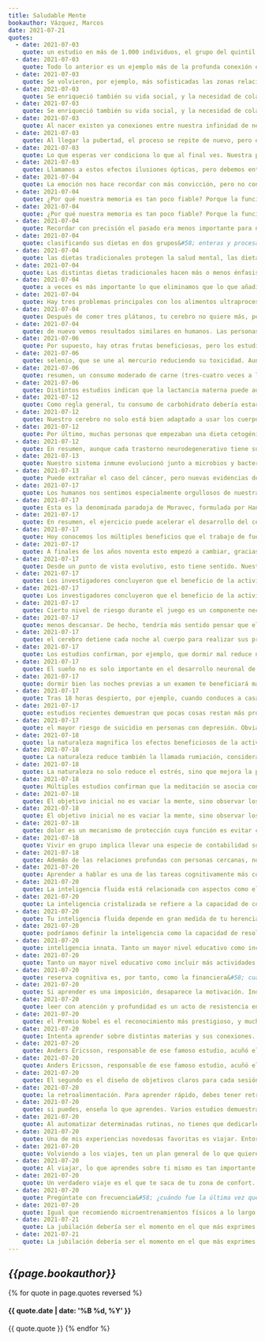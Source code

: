 ```yaml
---
title: Saludable Mente
bookauthor: Vázquez, Marcos
date: 2021-07-21
quotes:
  - date: 2021-07-03
    quote: un estudio en más de 1.000 individuos, el grupo del quintil de mayor grasa abdominal tenía el triple de riesgo de desarrollar demencia que el grupo del quintil con menos grasa abdominal.
  - date: 2021-07-03
    quote: Todo lo anterior es un ejemplo más de la profunda conexión entre lo físico y lo mental. No es casualidad que los hábitos que son buenos para tu cuerpo lo sean para tu cerebro. Los comportamientos que reducen tu barriga aumentan tu cerebro.
  - date: 2021-07-03
    quote: Se volvieron, por ejemplo, más sofisticadas las zonas relacionadas con las emociones, que se agrupan bajo el nombre común de sistema límbico o cerebro mamífero.
  - date: 2021-07-03
    quote: Se enriqueció también su vida social, y la necesidad de colaborar con los demás produjo cambios importantes a nivel cerebral. Se volvieron, por ejemplo, más sofisticadas las zonas relacionadas con las emociones, que se agrupan bajo el nombre común de sistema límbico o cerebro mamífero. A medida que el clima
  - date: 2021-07-03
    quote: Se enriqueció también su vida social, y la necesidad de colaborar con los demás produjo cambios importantes a nivel cerebral. Se volvieron, por ejemplo, más sofisticadas las zonas relacionadas con las emociones, que se agrupan bajo el nombre común de sistema límbico o cerebro mamífero.
  - date: 2021-07-03
    quote: Al nacer existen ya conexiones entre nuestra infinidad de neuronas, formadas durante el embarazo. Sin embargo, es tras el parto cuando comienza la gran explosión sináptica. Cada interacción con el entorno genera nuevas conexiones entre neuronas, conectándose unas con otras a un ritmo trepidante. Algunos estudios indican que pueden formarse más de un millón de nuevas conexiones por segundo. Este proceso alcanza su punto álgido alrededor de los 2 años, haciendo que un niño de esta edad tenga el doble de conexiones neuronales que un adulto. Tras esta fase de exuberancia vienen los recortes, y empieza el proceso de poda sináptica. Las conexiones
  - date: 2021-07-03
    quote: Al llegar la pubertad, el proceso se repite de nuevo, pero en zonas distintas del cerebro. La corteza prefrontal, la zona evolutivamente más moderna de nuestra especie, es la última en madurar. En esta región se siguen creando (y después podando) conexiones neuronales pasados los 20 años. Dado que la corteza prefrontal es responsable de regular nuestro comportamiento, no es de extrañar la impulsividad que vemos a esta edad. Podemos votar, conducir y casarnos con cerebros incompletos. Si hiciste cosas de las que te arrepientes durante este tiempo, puedes culpar a tu prematuro cerebro.
  - date: 2021-07-03
    quote: Lo que esperas ver condiciona lo que al final ves. Nuestra percepción de la realidad tiene tanto que ver con la información que tu cerebro recibe del exterior como con la que él mismo genera. Si necesitásemos una representación fidedigna de lo que existe ahí fuera, nos hubiera comido el león mientras seguíamos procesando información. Para tu cerebro, la supervivencia es más importante que la verdad. Analicemos,
  - date: 2021-07-03
    quote: Llamamos a estos efectos ilusiones ópticas, pero debemos entender que toda la visión es en cierta manera una ilusión, cuyo funcionamiento todavía no conocemos con precisión.
  - date: 2021-07-04
    quote: La emoción nos hace recordar con más convicción, pero no con más precisión.
  - date: 2021-07-04
    quote: ¿Por qué nuestra memoria es tan poco fiable? Porque la función más importante de la memoria no es recordar el pasado, sino ayudarnos a tomar mejores decisiones
  - date: 2021-07-04
    quote: ¿Por qué nuestra memoria es tan poco fiable? Porque la función más importante de la memoria no es recordar el pasado, sino ayudarnos a tomar mejores decisiones en el presente.
  - date: 2021-07-04
    quote: Recordar con precisión el pasado era menos importante para nuestra supervivencia que tomar decisiones más acertadas en el presente. Desde este punto de vista, es perfectamente razonable alterar nuestros recuerdos a medida que aprendemos.
  - date: 2021-07-04
    quote: clasificando sus dietas en dos grupos&#58; enteras y procesadas. Se consideraban dietas enteras las ricas en verdura, fruta y pescado, mientras que se clasificaban como procesadas aquellas en las que abundaban los alimentos fritos, los cereales refinados y los productos ultraprocesados. La conclusión fue que los que llevaban una dieta entera tenían la mitad de riesgo de depresión.
  - date: 2021-07-04
    quote: las dietas tradicionales protegen la salud mental, las dietas industriales la amenazan.
  - date: 2021-07-04
    quote: Las distintas dietas tradicionales hacen más o menos énfasis en determinados grupos de alimentos según la disponibilidad en su geografía particular, pero suelen compartir ciertos aspectos básicos&#58; 1. Basadas en alimentos frescos mínimamente procesados. 2. Alto consumo de verdura y, en menor medida, fruta. 3. Ingesta de carnes no procesadas y pescados varias veces a la semana. 4. Ricas en distintos tipos de tubérculos, legumbres y cereales. 5. Presencia de grasas saludables, procedentes principalmente de pescados grasos, frutos secos y aceite de oliva. 6. Consumo diario de bebidas milenarias como té o café. 7. Pocos cereales refinados y mínimos azúcares añadidos. 8. Muy bajo consumo de alimentos ultraprocesados. 9. Formas de cocinado menos agresivas. 10. Uso de multitud de hierbas y especias en la cocina.
  - date: 2021-07-04
    quote: a veces es más importante lo que eliminamos que lo que añadimos. Nassim Taleb denomina a esta idea vía negativa, aplicable a muchos ámbitos de la vida. En el caso de la salud, eliminar los malos hábitos nos puede beneficiar más que incorporar algunos buenos. Dejar el tabaco te ayudará más que empezar a comer arándanos.
  - date: 2021-07-04
    quote: Hay tres problemas principales con los alimentos ultraprocesados&#58; déficit de nutrientes, ingesta de compuestos potencialmente nocivos y, sobre todo, la desregulación del apetito.
  - date: 2021-07-04
    quote: Después de comer tres plátanos, tu cerebro no quiere más, pero podrías ingerir el doble de calorías de alimentos ultraprocesados sin que tu cerebro te diera la señal de parar.
  - date: 2021-07-04
    quote: de nuevo vemos resultados similares en humanos. Las personas obesas sienten más deseo por la comida pero menos placer tras su ingesta. Ante la exposición a alimentos suculentos, muestran más actividad en las zonas ligadas a la recompensa y menos en la corteza prefrontal, encargada del autocontrol. Es decir, tienen una respuesta anticipatoria exagerada porque estos productos han capturado su sistema de recompensa. A esta cualidad se la denomina hiperpalatabilidad, y el resultado final es que los productos hiperpalatables te hacen comer más. Evidentemente no es una casualidad&#58; están diseñados con esa finalidad.
  - date: 2021-07-06
    quote: Por supuesto, hay otras frutas beneficiosas, pero los estudios sobre los arándanos son los más numerosos. Esto les otorga un lugar especial en mi lista de alimentos para potenciar la salud mental. Fuera de temporada son especialmente caros, por lo que recomiendo comprarlos congelados. Añádelos al yogur o a cualquier tipo de batido. Tu cerebro te lo agradecerá.
  - date: 2021-07-06
    quote: selenio, que se une al mercurio reduciendo su toxicidad. Aunque el mercurio supone un problema real, puede mitigarse priorizando pescados con bajos niveles de mercurio, como sardinas, salmón, trucha o merluza. Debe moderarse el consumo de pescados como el atún, especialmente las variantes más grandes, como el atún rojo. Otras opciones, como el bonito del norte, tienen menos mercurio y podrían comerse dos o tres veces a la semana sin problema.
  - date: 2021-07-06
    quote: resumen, un consumo moderado de carne (tres-cuatro veces a la semana) tiene muchas más probabilidades de ayudar a tu cerebro que de dañarlo, y es una forma fácil de incorporar nutrientes relevantes.
  - date: 2021-07-06
    quote: Distintos estudios indican que la lactancia materna puede aumentar la inteligencia, en concreto entre 3 y 5 puntos de cociente intelectual. Un estudio que evaluó el desarrollo del cerebro con técnicas de resonancia magnética funcional encontró mayor materia gris y mielinización en los bebés que habían sido amamantados durante más tiempo, aunque fuera de manera complementaria
  - date: 2021-07-12
    quote: Como regla general, tu consumo de carbohidrato debería estar alineado con tu nivel de actividad física. Cuanto más te muevas, más glucosa captarán tus músculos y menos riesgo tendrás de que el exceso de insulina altere tu función cognitiva.
  - date: 2021-07-12
    quote: Nuestro cerebro no solo está bien adaptado a usar los cuerpos cetónicos como combustible, sino que su uso periódico le beneficia. Investigaciones recientes indican que estos cuerpos cetónicos son mucho más que una fuente de energía alternativa, al ejercer también beneficios directos sobre el cerebro. En este sentido, una publicación en la revista Nature Reviews Neuroscience explica la importancia de activar este interruptor metabólico con cierta frecuencia. Estudios recientes demuestran que los cuerpos cetónicos producen adaptaciones específicas en las redes neuronales del cerebro que mejoran su resistencia al estrés y a la enfermedad.
  - date: 2021-07-12
    quote: Por último, muchas personas que empezaban una dieta cetogénica para perder grasa notaban que sus migrañas se aliviaban. Distintos investigadores decidieron estudiar este fenómeno y los resultados fueron positivos. Actualmente contamos con varios ensayos clínicos que confirman los beneficios de la cetosis para mitigar los ataques de migraña.
  - date: 2021-07-12
    quote: En resumen, aunque cada trastorno neurodegenerativo tiene sus particularidades, muchos comparten causas similares, como dificultad para utilizar glucosa, disfunción mitocondrial, déficit de autofagia e inflamación. Una dieta cetogénica podría prevenir o mitigar estos trastornos, aunque debería ser pautada por un profesional. Los estudios existentes son esperanzadores, pero todavía existen muchas incógnitas en este campo. Si quieres profundizar en los beneficios del ayuno intermitente y la dieta cetogénica, con ejemplos concretos de menús y recetas, echa un vistazo a mi programa «De Cero a Ceto» en <fitnessrevolucionario.com/deceroaceto>.
  - date: 2021-07-13
    quote: Nuestro sistema inmune evolucionó junto a microbios y bacterias, y un entorno estéril no le permite desarrollarse. La exposición a distintos microorganismos representaba el sistema educativo de nuestro sistema inmune. A medida que avanza el desarrollo y la higiene, se elevan también las enfermedades causadas por un mal funcionamiento del sistema inmunitario, como el asma, la rinitis alérgica, los trastornos autoinmunes e incluso el cáncer.
  - date: 2021-07-13
    quote: Puede extrañar el caso del cáncer, pero nuevas evidencias demuestran que, en ciertos casos, el exceso de higiene es un factor adicional en el desarrollo de esta terrible enfermedad. En este sentido, hace poco se ha descubierto que el cáncer infantil más común, la leucemia linfoblástica aguda, se dispara cuando el sistema inmune no ha sido expuesto a suficientes microbios en los primeros años de vida, sumado por supuesto a cierta predisposición genética. Según
  - date: 2021-07-17
    quote: Los humanos nos sentimos especialmente orgullosos de nuestra capacidad de realizar razonamientos abstractos y pensamientos complejos, como los necesarios para jugar al ajedrez. Sin embargo, esta capacidad es fácil de imitar y hace décadas que los ordenadores juegan al ajedrez. De hecho, lo hacen mucho mejor que nosotros. En 1996, el ordenador Deep Blue batió a Garri Kaspárov, el campeón mundial en aquel momento. Sin embargo, la inteligencia artificial tardó mucho más en conseguir que un robot hiciera algo tan sencillo como caminar, y el motivo es que caminar no es nada sencillo en realidad. Como decía Marvin Minsky, uno de los padres de la inteligencia artificial, somos menos conscientes de aquello que nuestra mente hace mejor.
  - date: 2021-07-17
    quote: Esta es la denominada paradoja de Moravec, formulada por Hans Moravec de la siguiente manera&#58; Es relativamente fácil conseguir que los ordenadores muestren capacidades similares a las de un humano adulto en un test de inteligencia o a la hora de jugar a las damas, pero es muy difícil lograr que adquieran las habilidades perceptivas y motoras de un bebé de un año.
  - date: 2021-07-17
    quote: En resumen, el ejercicio puede acelerar el desarrollo del cerebro durante la juventud y prevenir su declive durante la vejez. Y no necesitas hacer esfuerzos sobrehumanos&#58; según varios metanálisis, tres horas de actividad física a la semana son suficiente para revertir buena parte del daño cognitivo infligido por el sedentarismo.
  - date: 2021-07-17
    quote: Hoy conocemos los múltiples beneficios que el trabajo de fuerza aporta al cerebro, y este es otro aspecto donde Ramón y Cajal se adelantó a su tiempo. En una época donde apenas se entendía el concepto de entrenamiento, él se obsesionó por mejorar su fuerza hasta el punto de practicar culturismo. De aquella se consideraba un deporte extraño, e impropio de un científico respetado. Mucho antes de los primeros estudios serios, él ya asumía que un cerebro saludable requería un cuerpo en forma, y se autodefinía de la siguiente manera&#58; Ancho de espaldas, con pectorales monstruosos, mi circunferencia torácica excedía de los 112 centímetros, y al andar mostraba esa inelegancia y contorneo rítmico característico de los forzudos o Hércules de Feria. La ciencia le da hoy la razón.
  - date: 2021-07-17
    quote: A finales de los años noventa esto empezó a cambiar, gracias a los experimentos del doctor Izumi Tabata en su laboratorio de Japón. El equipo del doctor Tabata estudiaba el efecto de intercalar períodos breves de máxima intensidad con períodos también breves de descanso. Sus espectaculares resultados causaron gran revuelo en el mundo del fitness. Al elevar la intensidad, lograban en pocos minutos una mejoría aeróbica y una pérdida de grasa similar a la que ofrecían hasta entonces entrenamientos aeróbicos mucho más largos. Uno
  - date: 2021-07-17
    quote: Desde un punto de vista evolutivo, esto tiene sentido. Nuestro cerebro aprendía casi siempre en movimiento, y los colegios son un invento moderno. Si quieres recordar más, intenta programar tus sesiones de estudio después de entrenar, o intercalar breves bloques de movimiento a lo largo de tu jornada. Otra opción interesante es grabar aquello que quieres aprender y escucharlo mientras paseas.
  - date: 2021-07-17
    quote: Los investigadores concluyeron que el beneficio de la actividad física no depende solo del esfuerzo, sino también del contexto. La misma cantidad de ejercicio en un entorno más rico aumenta la neurogénesis y la reserva cognitiva. Aunque es mucho más complicado realizar
  - date: 2021-07-17
    quote: Los investigadores concluyeron que el beneficio de la actividad física no depende solo del esfuerzo, sino también del contexto. La misma cantidad de ejercicio en un entorno más rico aumenta la neurogénesis y la reserva cognitiva.
  - date: 2021-07-17
    quote: Cierto nivel de riesgo durante el juego es un componente necesario para el desarrollo motor. Más allá del beneficio asociado a la actividad física, la exposición a un riesgo controlado (por ejemplo, escalar un árbol) aumenta la autoconfianza de los más pequeños, elevando su sentimiento de competencia y bienestar psicológico. Por el contrario, aislarlos de cualquier peligro aumenta las fobias y la ansiedad. Una de las misiones principales del cerebro es evaluar y gestionar riesgos. En su ausencia, esa capacidad se atrofia. Conscientes de esto, muchas ciudades están reemplazando las típicas zonas de juego libres de riesgo por espacios en apariencia más peligrosos.
  - date: 2021-07-17
    quote: menos descansar. De hecho, tendría más sentido pensar que el cerebro detiene cada noche al cuerpo para realizar sus propias labores de mantenimiento. Una vez desconectado del mundo exterior, puede concentrar sus recursos en ordenar su interior.
  - date: 2021-07-17
    quote: el cerebro detiene cada noche al cuerpo para realizar sus propias labores de mantenimiento. Una vez desconectado del mundo exterior, puede concentrar sus recursos en ordenar su interior.
  - date: 2021-07-17
    quote: Los estudios confirman, por ejemplo, que dormir mal reduce nuestra capacidad de resistir el deseo de alimentos ultraprocesados. El cerebro delega ahora más decisiones en su lado animal, más preocupado por obtener gratificación en el presente que por las consecuencias futuras de sus acciones.
  - date: 2021-07-17
    quote: El sueño no es solo importante en el desarrollo neuronal de la infancia, sino a lo largo de toda nuestra vida. Distintos estudios confirman que el déficit de sueño perjudica a la memoria más de lo que creemos.
  - date: 2021-07-17
    quote: dormir bien las noches previas a un examen te beneficiará más que estudiar hasta las tantas de la madrugada. Mientras permanecemos despiertos somos bombardeados con infinidad de estímulos diversos, y es precisamente al dormir que nuestro cerebro ordena esta información y consolida recuerdos en la memoria a largo plazo. Por otro lado, durante el sueño se eliminan muchas conexiones sinápticas innecesarias, mejorando su eficiencia. En pocas palabras, dormir nos ayuda a recordar lo importante y a olvidar lo irrelevante.
  - date: 2021-07-17
    quote: Tras 18 horas despierto, por ejemplo, cuando conduces a casa después de una guardia, tu velocidad de reacción y tu capacidad de atención son similares a las de alguien que supera el límite permitido de alcohol (0,5 gramos por litro). La falta de sueño perjudica a tu cerebro tanto como el alcohol. Y al menos los borrachos reaccionan a los estímulos externos, aunque sea despacio, pero la falta de descanso puede derivar en microsueños, donde perdemos la consciencia durante un breve tiempo. A 100 kilómetros por hora puedes recorrer 60 metros en un par de segundos, y si lo haces durmiendo es probable que ese sueño sea eterno.
  - date: 2021-07-17
    quote: estudios recientes demuestran que pocas cosas restan más productividad que dormir mal. Según un informe de la organización RAND, la falta de sueño cuesta a las principales economías mundiales casi un 2 % de su PIB (Producto Interior Bruto). Realizar un trabajo intelectual con déficit de sueño sería el equivalente a intentar cortar un árbol con un hacha oxidada&#58; mucho esfuerzo y poco progreso. En estos casos, dormir un rato es la mejor forma de afilar el hacha mental, cortando así el árbol con más facilidad.
  - date: 2021-07-17
    quote: el mayor riesgo de suicidio en personas con depresión. Obviamente multitud de factores nos pueden llevar a plantear poner fin a nuestra vida, pero la falta de sueño crea una peligrosa combinación&#58; magnifica nuestras emociones negativas y nos hace más impulsivos. Por tanto, aumenta nuestros pensamientos suicidas y reduce nuestra capacidad de luchar contra ellos. En definitiva, una buena noche de sueño puede, literalmente, salvar nuestra vida.
  - date: 2021-07-18
    quote: la naturaleza magnifica los efectos beneficiosos de la actividad física.
  - date: 2021-07-18
    quote: La naturaleza reduce también la llamada rumiación, considerada una forma dañina de autorreflexión. Cuando rumiamos, damos vueltas a los mismos pensamientos negativos que nos impiden estar tranquilos. Es como si nuestro foco de atención se quedara enganchado en un raíl del que no puede salir. Los estímulos de la naturaleza parecen redirigir nuestra atención hacia fuera, lo que nos aparta de ese dañino pensamiento circular y mitiga la ansiedad causada por ese bucle mental.
  - date: 2021-07-18
    quote: La naturaleza no solo reduce el estrés, sino que mejora la productividad y la creatividad. Nuestro entorno de trabajo ancestral era cien por cien natural, y seguimos rindiendo mejor cuando nuestro cerebro reconoce el hábitat a su alrededor. Hoy se conoce esta idea como «teoría de la restauración
  - date: 2021-07-18
    quote: Múltiples estudios confirman que la meditación se asocia con amígdalas más pequeñas e hipocampos más grandes. Practicar meditación aumenta el grosor y la densidad de la materia gris en áreas cerebrales relacionadas con la atención, el aprendizaje, la memoria y la regulación emocional. Varios días de práctica guiada reducen la expresión de genes ligados con inflamación.
  - date: 2021-07-18
    quote: El objetivo inicial no es vaciar la mente, sino observar los pensamientos que surgen y redirigir la atención hacia la respiración. No te frustres por estos pensamientos, son parte del proceso. Tu atención se fortalece cada vez que la rediriges. Meditar es como cualquier otra habilidad&#58; requiere tiempo y práctica para experimentar sus
  - date: 2021-07-18
    quote: El objetivo inicial no es vaciar la mente, sino observar los pensamientos que surgen y redirigir la atención hacia la respiración. No te frustres por estos pensamientos, son parte del proceso. Tu atención se fortalece cada vez que la rediriges. Meditar es como cualquier otra habilidad&#58; requiere tiempo y práctica para experimentar sus beneficios. Pero de la misma forma que no necesitas convertirte en un atleta de élite para transformar tu cuerpo, tampoco necesitas convertirte en un monje budista para transformar tu mente. Y los beneficios aparecen mucho antes de dominar la práctica.
  - date: 2021-07-18
    quote: dolor es un mecanismo de protección cuya función es evitar comportamientos que nos puedan dañar. El dolor que produce la soledad empujaba a nuestros ancestros a buscar la protección del grupo, aumentando así sus probabilidades de supervivencia. Por lo mismo, tanto la soledad como el rechazo social producen efectos similares al dolor crónico, y ambos aumentan el riesgo de depresión.
  - date: 2021-07-18
    quote: Vivir en grupo implica llevar una especie de contabilidad social con todos sus miembros&#58; debemos recordar los favores que debemos o nos deben, los compromisos adquiridos y el grado de fiabilidad de cada miembro. Además necesitamos mantener un mapa mental de la cambiante jerarquía social y entender las relaciones entre los distintos miembros.
  - date: 2021-07-18
    quote: Además de las relaciones profundas con personas cercanas, no subestimes el beneficio de las relaciones superficiales. Varios estudios indican que las breves interacciones sociales que tenemos a lo largo del día también nos benefician, pero solo si las realizamos de manera consciente. Prueba a intercambiar un saludo y una sonrisa con la persona que te sirve el café o con la que limpia tu lugar de trabajo.
  - date: 2021-07-20
    quote: Aprender a hablar es una de las tareas cognitivamente más complejas que enfrentamos en nuestros primeros años de vida, y aprender dos lenguas a la vez potencia la plasticidad cerebral. Varios estudios indican que los niños bilingües tienen una capacidad de atención superior, quizá por la necesidad de seleccionar las palabras y la gramática adecuadas a cada lengua y situación
  - date: 2021-07-20
    quote: La inteligencia fluida está relacionada con aspectos como el razonamiento lógico, la habilidad matemática, la percepción espacial o la fluidez verbal. Tiene un importante componente genético, pero para desarrollarse en todo su potencial debe exponerse a suficientes estímulos en los primeros años de vida.
  - date: 2021-07-20
    quote: La inteligencia cristalizada se refiere a la capacidad de conectar nueva información con el conocimiento previamente adquirido, reconociendo patrones y encontrando analogías.
  - date: 2021-07-20
    quote: Tu inteligencia fluida depende en gran medida de tu herencia genética, pero tú decides las materias en las que concentras esa inteligencia. Puedes desperdiciarla en tareas sin relevancia o usarla para construir tu inteligencia cristalizada. Además, mientras que la inteligencia fluida disminuye con la edad, la cristalizada puede seguir aumentando hasta el final, pero solo si sigues aprendiendo. Las personas mayores son más lentas recordando datos o realizando cálculos matemáticos, pero pueden identificar patrones y realizar conexiones todavía invisibles para alguien joven. Nos volvemos más lentos pero más sabios.
  - date: 2021-07-20
    quote: podríamos definir la inteligencia como la capacidad de resolver problemas, y cuantos más modelos mentales tengas en tu cabeza, más problemas podrás resolver.
  - date: 2021-07-20
    quote: inteligencia innata. Tanto un mayor nivel educativo como incluir más actividades mentalmente estimulantes se asocian con menores tasas de alzhéimer y demencia.
  - date: 2021-07-20
    quote: Tanto un mayor nivel educativo como incluir más actividades mentalmente estimulantes se asocian con menores tasas de alzhéimer y demencia. Un
  - date: 2021-07-20
    quote: reserva cognitiva es, por tanto, como la financiera&#58; cuanto antes empieces a ahorrar, más dinero tendrás cuando llegue una posible emergencia, pero es mejor empezar a ahorrar tarde que no hacerlo nunca.
  - date: 2021-07-20
    quote: Si aprender es una imposición, desaparece la motivación. Independientemente de tu experiencia académica, debes buscar algo que te motive a mejorar y sobre lo que quieras aprender de verdad. Recuerda que el aprendizaje constante eleva tu reserva cognitiva. Además, los conocimientos nuevos se asientan sobre conocimientos previos, de modo que cuanto más sepas, más fácil te resultará seguir aprendiendo.
  - date: 2021-07-20
    quote: leer con atención y profundidad es un acto de resistencia en una sociedad distraída y superficial.
  - date: 2021-07-20
    quote: el Premio Nobel es el reconocimiento más prestigioso, y muchos asumen que es el resultado de una dedicación absoluta a una tarea única. Sin embargo, un estudio que evaluó a cientos de sus ganadores concluyó que un rasgo distintivo de muchos de ellos es que tienen más aficiones e intereses ajenos a su campo que el resto de los científicos. Estudios similares en emprendedores confirman que tienen más éxito aquellos que combinan conocimientos de distintas áreas. Grandes genios de la historia lograron su reconocimiento por cruzar constantemente las fronteras artificiales que imponemos al conocimiento.
  - date: 2021-07-20
    quote: Intenta aprender sobre distintas materias y sus conexiones. Piensa en lo global y en lo particular, en lo práctico y en lo filosófico. En resumen, persigue todo aquello que despierte tu interés y procura aprender un poco de muchas cosas.
  - date: 2021-07-20
    quote: Anders Ericsson, responsable de ese famoso estudio, acuñó el término de «práctica deliberada», que dependía de tres factores que exploraremos a continuación. El primer factor es la motivación. Debes seleccionar algún conocimiento o habilidad que realmente te inspire a mejorar. Si con el tiempo desaparece la motivación
  - date: 2021-07-20
    quote: Anders Ericsson, responsable de ese famoso estudio, acuñó el término de «práctica deliberada», que dependía de tres factores que exploraremos a continuación. El primer factor es la motivación. Debes seleccionar algún conocimiento o habilidad que realmente te inspire a mejorar.
  - date: 2021-07-20
    quote: El segundo es el diseño de objetivos claros para cada sesión de práctica. Además de aclarar lo que pretendes obtener en cada sesión, debes seleccionar la dificultad adecuada.
  - date: 2021-07-20
    quote: la retroalimentación. Para aprender rápido, debes tener retroalimentación rápida. Debe haber una conexión directa entre esfuerzo y resultado. Y tanto si el resultado es bueno como si es malo, aprenderás.
  - date: 2021-07-20
    quote: si puedes, enseña lo que aprendes. Varios estudios demuestran que pensar en cómo podrías enseñar lo que estás aprendiendo te ayuda a recordar más y a prestar atención en tu propio proceso de aprendizaje.
  - date: 2021-07-20
    quote: Al automatizar determinadas rutinas, no tienes que dedicarles preciosos recursos mentales ni involucrar tu fuerza de voluntad. Por desgracia, estos hábitos no son siempre favorables, y es muy difícil cambiarlos una vez instaurados. Además, un exceso de rutina en nuestra vida tiende a generar rigidez mental, sobre todo con la edad.
  - date: 2021-07-20
    quote: Una de mis experiencias novedosas favoritas es viajar. Entornos nuevos fuerzan adaptaciones y conexiones nuevas. Viajar a un país radicalmente distinto hace que todo sea nuevo para tu cerebro&#58; el idioma, las reglas, la cultura... Esto le fuerza a aprender constantemente, multiplicando de este modo las conexiones creadas. Ratones expuestos a entornos nuevos con frecuencia desarrollan muchas más conexiones sinápticas que los que permanecen siempre en la misma jaula. Un entorno novedoso obliga a explorar y a encontrar soluciones a problemas diferentes.
  - date: 2021-07-20
    quote: Volviendo a los viajes, ten un plan general de lo que quieres hacer antes de llegar, pero ajústalo una vez estés en tu destino. Los mejores momentos suelen ser los que nunca planeaste. Asume que habrá cambios e imprevistos. Utilízalos para desarrollar tu capacidad de improvisación y adaptación. En lugar de ver los problemas con frustración, míralos como desafíos para tu cerebro. ¿Dónde está la gracia si todo va según el plan? Para la RAE, una aventura es una «empresa de resultado incierto o que presenta riesgos». Si no hay incertidumbre ni riesgo, no es una aventura.
  - date: 2021-07-20
    quote: Al viajar, lo que aprendes sobre ti mismo es tan importante como lo que aprendes sobre el mundo. Desarrollarás habilidades de planificación, gestión de tus finanzas, independencia, flexibilidad, negociación, improvisación...
  - date: 2021-07-20
    quote: Un verdadero viaje es el que te saca de tu zona de confort. Si no estás ligeramente incómodo, no estás aprendiendo. No hay aventura si no hay cambio, si no hay incomodidad. Son precisamente las incomodidades, los obstáculos y los peligros los que se recuerdan.
  - date: 2021-07-20
    quote: Pregúntate con frecuencia&#58; ¿cuándo fue la última vez que hice algo por primera vez?
  - date: 2021-07-20
    quote: Igual que recomiendo microentrenamientos físicos a lo largo del día, puedes también incluir microentrenamientos mentales en actividades prácticas. Al hacer la compra en el supermercado, intenta recordar el precio de cada producto y calcula la suma antes de pagar. Si pagas en metálico, calcula mentalmente el cambio que te deben entregar (y revisa que es correcto). Cuando viajes, trata de memorizar un mapa y orientarte hasta llegar a un lugar determinado sin recurrir a Google Maps, o intentando hacerlo cada vez menos. Desafíate a recordar los teléfonos de los diez amigos con los que hablas más a menudo. Los desafíos prácticos son los más efectivos.
  - date: 2021-07-21
    quote: La jubilación debería ser el momento en el que más exprimes tu cerebro. A esa edad ya tienes claro con qué disfrutas y en qué quieres mejorar. Es una gran oportunidad, y lo que algunos hacen con ella es simplemente desconectar. Aprovecha el tiempo ocioso para realizar actividad física al aire libre y para ajustar tus ritmos circadianos. Cultiva tu círculo social e intenta aprender algo nuevo cada día. Viaja y exponte
  - date: 2021-07-21
    quote: La jubilación debería ser el momento en el que más exprimes tu cerebro. A esa edad ya tienes claro con qué disfrutas y en qué quieres mejorar. Es una gran oportunidad, y lo que algunos hacen con ella es simplemente desconectar. Aprovecha el tiempo ocioso para realizar actividad física al aire libre y para ajustar tus ritmos circadianos. Cultiva tu círculo social e intenta aprender algo nuevo cada día.
---
```

## *{{page.bookauthor}}*

{% for quote in page.quotes reversed %}
#### {{ quote.date | date: '%B %d, %Y' }}
{{ quote.quote }}
{% endfor %}
